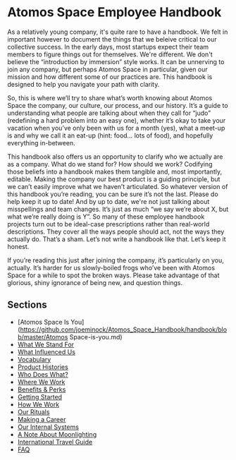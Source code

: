 # Atomos Space Employee Handbook

As a relatively young company, it's quite rare to have a handbook. We felt in important however to document the things that we beleive critical to our collective success. In the early days, most startups expect their team members to figure things out for themselves. We're different. We don't believe the “introduction by immersion” style works. It can be unnerving to join any company, but perhaps Atomos Space in particular, given our mission and how different some of our practices are. This handbook is designed to help you navigate your path with clarity.

So, this is where we’ll try to share what’s worth knowing about Atomos Space the company, our culture, our process, and our history. It’s a guide to understanding what people are talking about when they call for “judo” (redefining a hard problem into an easy one), whether it’s okay to take your vacation when you’ve only been with us for a month (yes), what a meet-up is and why we call it an eat-up (hint: food… lots of food), and hopefully everything in-between.

This handbook also offers us an opportunity to clarify who we actually are as a company. What do we stand for? How should we work? Codifying those beliefs into a handbook makes them tangible and, most importantly, editable. Making the company our best product is a guiding principle, but we can’t easily improve what we haven’t articulated. So whatever version of this handbook you’re reading, you can be sure it’s not the last. Please do help keep it up to date! And by up to
date, we're not just talking about misspellings and team changes. It’s just as much “we say we’re about X, but what we’re really doing is Y”. So many of these employee handbook projects turn out to be ideal-case prescriptions rather than real-world descriptions. They cover all the ways people should act, not the ways they actually do. That’s a sham. Let’s not write a handbook like that. Let’s keep it honest.

If you’re reading this just after joining the company, it’s particularly on you, actually. It’s harder for us slowly-boiled frogs who’ve been with Atomos Space for a while to spot the broken ways. Please take advantage of that glorious, shiny ignorance of being new, and question things.

## Sections
* [Atomos Space Is You](https://github.com/joeminock/Atomos_Space_Handbook/handbook/blob/master/Atomos Space-is-you.md)
* [What We Stand For](https://github.com/joeminock/Atomos_Space_Handbook/blob/master/what-we-stand-for.md)
* [What Influenced Us](https://github.com/joeminock/Atomos_Space_Handbook/blob/master/what-influenced-us.md)
* [Vocabulary](https://github.com/joeminock/Atomos_Space_Handbook/blob/master/vocabulary.md)
* [Product Histories](https://github.com/joeminock/Atomos_Space_Handbook/blob/master/product-histories.md)
* [Who Does What?](https://github.com/joeminock/Atomos_Space_Handbook/blob/master/orgchart.md)
* [Where We Work](https://github.com/joeminock/Atomos_Space_Handbook/blob/master/where-we-work.md)
* [Benefits & Perks](https://github.com/joeminock/Atomos_Space_Handbook/blob/master/benefits-and-perks.md)
* [Getting Started](https://github.com/joeminock/Atomos_Space_Handbook/blob/master/getting-started.md)
* [How We Work](https://github.com/joeminock/Atomos_Space_Handbook/blob/master/how-we-work.md)
* [Our Rituals](https://github.com/joeminock/Atomos_Space_Handbook/blob/master/our-rituals.md)
* [Making a Career](https://github.com/joeminock/Atomos_Space_Handbook/blob/master/making-a-career.md)
* [Our Internal Systems](https://github.com/joeminock/Atomos_Space_Handbook/blob/master/our-internal-systems.md)
* [A Note About Moonlighting](https://github.com/joeminock/Atomos_Space_Handbook/blob/master/moonlighting.md)
* [International Travel Guide](https://github.com/joeminock/Atomos_Space_Handbook/blob/master/international-travel-guide.md)
* [FAQ](https://github.com/joeminock/Atomos_Space_Handbook/blob/master/faq.md)

